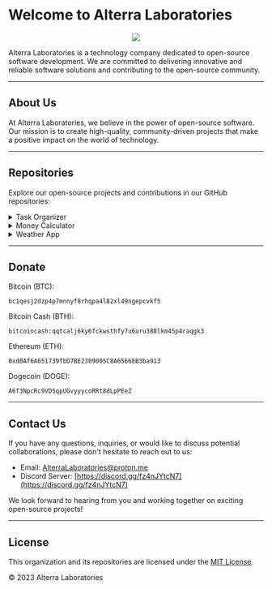 # Welcome to Alterra Laboratories

<div align="center">  
  <img src="https://raw.githubusercontent.com/AlterraLaboratories/Website/main/logo.png"/>  
</div>

Alterra Laboratories is a technology company dedicated to open-source software development. We are committed to delivering innovative and reliable software solutions and contributing to the open-source community.

---

## About Us

At Alterra Laboratories, we believe in the power of open-source software. Our mission is to create high-quality, community-driven projects that make a positive impact on the world of technology.

---

## Repositories

Explore our open-source projects and contributions in our GitHub repositories:

<details>
<summary>Task Organizer</summary>
<p>

- Description: The Task Organizer is a simple command-line application that allows you to manage and organize your tasks.
- Technologies: Python, Visual Studio Code.
- Contributors: MikoInSpace.

</p>
</details>

<details>
<summary>Money Calculator</summary>
<p>

- Description: A simple Python program that calculates the total amount of money in Euros (€) based on user input for different denominations of Euro bills and coins.
- Technologies: Python, Visual Studio Code.
- Contributors: MikoInSpace.

</p>
</details>

<details>
<summary>Weather App</summary>
<p>

- Description: A Python program that retrieves and displays weather information from the weatherapi.com API based on user input.
- Technologies: Python, Visual Studio Code, weatherapi.com.
- Contributors: MikoInSpace.

</p>
</details>

---

## Donate

Bitcoin (BTC): 

```bc1qesj2dzp4p7mnnyf8rhqpa4l82xl49ngepcvkf5```

Bitcoin Cash (BTH):

```bitcoincash:qqtcalj6ky6fckwsthfy7u6aru388lkm45p4raqgk3```

Ethereum (ETH): 

```0xd0Af6A651739fbD7BE2309005C8A6566EB3ba913```

Dogecoin (DOGE): 

```A6f3NpcRc9VD5qpUGvyyycoRRt8dLpPEeZ```

---

## Contact Us

If you have any questions, inquiries, or would like to discuss potential collaborations, please don't hesitate to reach out to us:

- Email: AlterraLaboratories@proton.me
- Discord Server: [https://discord.gg/fz4nJYtcN7](https://discord.gg/fz4nJYtcN7)

We look forward to hearing from you and working together on exciting open-source projects!

---

## License

This organization and its repositories are licensed under the [MIT License](LICENSE).

&copy; 2023 Alterra Laboratories

